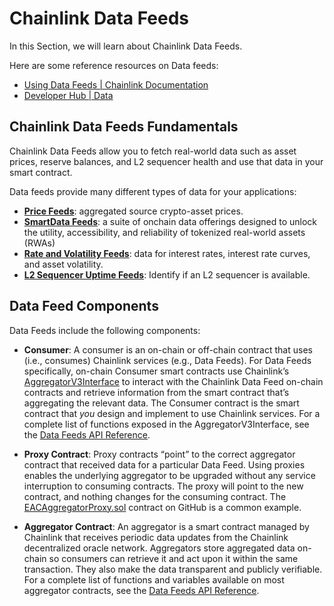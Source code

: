 # Chainlink Data Feeds

In this Section, we will learn about Chainlink Data Feeds.

Here are some reference resources on Data feeds:
- [Using Data Feeds | Chainlink Documentation](https://docs.chain.link/data-feeds/getting-started)
- [Developer Hub | Data](https://dev.chain.link/products/data)

## Chainlink Data Feeds Fundamentals

Chainlink Data Feeds allow you to fetch real-world data such as asset prices, reserve balances, and L2 sequencer health and use that data in your smart contract.

Data feeds provide many different types of data for your applications:

- [**Price Feeds**](https://docs.chain.link/data-feeds#price-feeds): aggregated source crypto-asset prices.
- [**SmartData Feeds**](https://docs.chain.link/data-feeds#smartdata-feeds): a suite of onchain data offerings designed to unlock the utility, accessibility, and reliability of tokenized real-world assets (RWAs)
- [**Rate and Volatility Feeds**](https://docs.chain.link/data-feeds#rate-and-volatility-feeds): data for interest rates, interest rate curves, and asset volatility.
- [**L2 Sequencer Uptime Feeds**](https://docs.chain.link/data-feeds#l2-sequencer-uptime-feeds): Identify if an L2 sequencer is available. 

## Data Feed Components

Data Feeds include the following components:

- **Consumer**: A consumer is an on-chain or off-chain contract that uses (i.e., consumes) Chainlink services (e.g., Data Feeds). For Data Feeds specifically, on-chain Consumer smart contracts use Chainlink’s [AggregatorV3Interface](https://github.com/smartcontractkit/chainlink/blob/develop/contracts/src/v0.8/shared/interfaces/AggregatorV3Interface.sol) to interact with the Chainlink Data Feed on-chain contracts and retrieve information from the smart contract that’s aggregating the relevant data. The Consumer contract is the smart contract that _you_ design and implement to use Chainlink services. For a complete list of functions exposed in the AggregatorV3Interface, see the [Data Feeds API Reference](https://docs.chain.link/data-feeds/api-reference).

- **Proxy Contract**: Proxy contracts “point” to the correct aggregator contract that received data for a particular Data Feed. Using proxies enables the underlying aggregator to be upgraded without any service interruption to consuming contracts. The proxy will point to the new contract, and nothing changes for the consuming contract. The [EACAggregatorProxy.sol](https://github.com/smartcontractkit/chainlink/blob/contracts-v1.0.0/contracts/src/v0.6/EACAggregatorProxy.sol) contract on GitHub is a common example.

- **Aggregator Contract**: An aggregator is a smart contract managed by Chainlink that receives periodic data updates from the Chainlink decentralized oracle network. Aggregators store aggregated data on-chain so consumers can retrieve it and act upon it within the same transaction. They also make the data transparent and publicly verifiable. For a complete list of functions and variables available on most aggregator contracts, see the [Data Feeds API Reference](https://docs.chain.link/data-feeds/api-reference).
